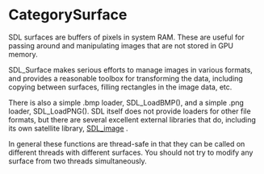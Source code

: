 
# CategorySurface

SDL surfaces are buffers of pixels in system RAM. These are useful for
passing around and manipulating images that are not stored in GPU memory.

SDL_Surface makes serious efforts to manage images in various formats, and
provides a reasonable toolbox for transforming the data, including copying
between surfaces, filling rectangles in the image data, etc.

There is also a simple .bmp loader, SDL_LoadBMP(), and a simple .png
loader, SDL_LoadPNG(). SDL itself does not provide loaders for other file
formats, but there are several excellent external libraries that do,
including its own satellite library,
[SDL_image](https://wiki.libsdl.org/SDL3_image)
.

In general these functions are thread-safe in that they can be called on
different threads with different surfaces. You should not try to modify any
surface from two threads simultaneously.
